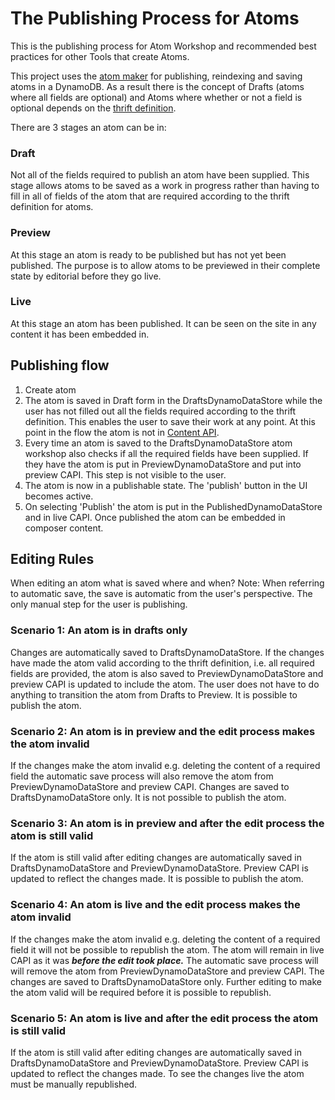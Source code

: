 # The Publishing Process for Atoms
This is the publishing process for Atom Workshop and recommended best practices for other Tools that create Atoms.

This project uses the [atom maker](https://github.com/guardian/atom-maker/) for publishing, reindexing and saving atoms in a
DynamoDB. As a result there is the concept of Drafts (atoms where all fields are optional) and Atoms where whether or not a
field is optional depends on the [thrift definition](https://github.com/guardian/content-atom).

There are 3 stages an atom can be in:
### Draft
Not all of the fields required to publish an atom have been supplied. This stage allows atoms to be saved as a work in progress rather than
having to fill in all of fields of the atom that are required according to the thrift definition for atoms.
### Preview
At this stage an atom is ready to be published but has not yet been published. The purpose is to allow atoms to be previewed in their
complete state by editorial before they go live.
### Live
At this stage an atom has been published. It can be seen on the site in any content it has been embedded in.

## Publishing flow
1. Create atom
2. The atom is saved in Draft form in the DraftsDynamoDataStore while the user has not filled out all the fields required according to the thrift
definition. This enables the user to save their work at any point. At this point in the flow the atom is not in [Content API](http://open-platform.theguardian.com/documentation/).
3. Every time an atom is saved to the DraftsDynamoDataStore atom workshop also checks if all the required fields have been
supplied. If they have the atom is put in PreviewDynamoDataStore and put into preview CAPI. This step is not visible to the user.
4. The atom is now in a publishable state. The 'publish' button in the UI becomes active.
5. On selecting 'Publish' the atom is put in the PublishedDynamoDataStore and in live CAPI. Once published the atom can be embedded in
composer content.

## Editing Rules
When editing an atom what is saved where and when?
Note: When referring to automatic save, the save is automatic from the user's perspective. The only manual step for the user is publishing.
### Scenario 1: An atom is in drafts only
Changes are automatically saved to DraftsDynamoDataStore. If the changes have made the atom valid according to the thrift definition,
i.e. all required fields are provided, the atom is also saved to PreviewDynamoDataStore and preview CAPI is updated
to include the atom. The user does not have to do anything to transition the atom from Drafts to Preview. It is possible to publish the atom.
### Scenario 2: An atom is in preview and the edit process makes the atom invalid
If the changes make the atom invalid e.g. deleting the content of a required field the automatic save process will also remove the atom from
PreviewDynamoDataStore and preview CAPI. Changes are saved to DraftsDynamoDataStore only. It is not possible to publish the atom.
### Scenario 3: An atom is in preview and after the edit process the atom is still valid
If the atom is still valid after editing changes are automatically saved in DraftsDynamoDataStore and PreviewDynamoDataStore. Preview CAPI
is updated to reflect the changes made. It is possible to publish the atom.
### Scenario 4: An atom is live and the edit process makes the atom invalid
If the changes make the atom invalid e.g. deleting the content of a required field it will not be possible to republish the atom.
The atom will remain in live CAPI as it was ***before the edit took place.*** The automatic save process will will remove the atom from
PreviewDynamoDataStore and preview CAPI. The changes are saved to DraftsDynamoDataStore only. Further editing to make the atom
valid will be required before it is possible to republish.
### Scenario 5: An atom is live and after the edit process the atom is still valid
If the atom is still valid after editing changes are automatically saved in DraftsDynamoDataStore and PreviewDynamoDataStore. Preview CAPI
is updated to reflect the changes made. To see the changes live the atom must be manually republished.